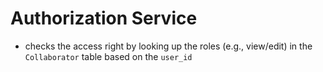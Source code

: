 # Authorization Service
- checks the access right by looking up the roles (e.g., view/edit) in the `Collaborator` table based on the `user_id`
